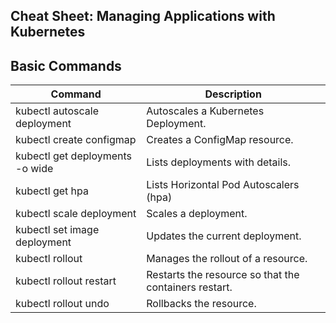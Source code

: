 ## Cheat Sheet: Managing Applications with Kubernetes

## Basic Commands

| Command                      | Description                                                     |
|------------------------------|-----------------------------------------------------------------|
| kubectl autoscale deployment | Autoscales a Kubernetes Deployment.
| kubectl create configmap	| Creates a ConfigMap resource.
| kubectl get deployments -o wide |	Lists deployments with details.
| kubectl get hpa	| Lists Horizontal Pod Autoscalers (hpa)
| kubectl scale deployment	| Scales a deployment.
| kubectl set image deployment	| Updates the current deployment.
| kubectl rollout	| Manages the rollout of a resource.
| kubectl rollout restart	| Restarts the resource so that the containers restart.
| kubectl rollout undo	| Rollbacks the resource.